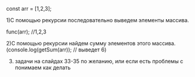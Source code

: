 сonst arr = [1,2,3];

1)С помощью рекурсии последовательно выведем элементы массива.

func(arr); //1,2,3

2)С помощью рекурсии найдем сумму элементов этого массива. (console.log(getSum(arr)); // выведет 6)

3. задачи на слайдах 33-35 по желанию, или если есть проблемы с понимаем как делать
